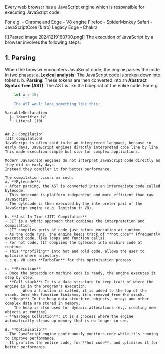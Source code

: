 Every web browser has a JavaScript engine which is responsible for executing JavaScript code.

For e.g. - 
Chrome and Edge - V8 engine
Firefox - SpiderMonkey
Safari -  JavaScriptCore (Nitro)
Legacy Edge - Chakra

![[Pasted image 20241219160700.png]]
The execution of JavaScript by a browser involves the following steps:
## 1. **Parsing**
When the browser encounters JavaScript code, the engine parses the code in two phases:
	a. **Lexical analysis**: The JavaScript code is broken down into tokens.
	b. **Parsing**: These tokens are then converted into an **Abstract Syntax Tree (AST)**. The AST is like the blueprint of the entire code.
	For e.g. 
```js
	let x = 10;
		```
	The AST would look something like this:
```
	VariableDeclaration
	  ├─ Identifier (x)
	  └─ Literal (10)
```

## 2. Compilation 
(JIT compilation)
JavaScript is often said to be an interpreted language, because in early days, JavaScript engines directly interpreted code line by line.
This made execution simple but slow for complex applications.

Modern JavaScript engines do not interpret JavaScript code directly as they did in early days.
Instead they compiler it for better performance.

The compilation occurs as such:
a. **Bytecode**: 
- After parsing, the AST is converted into an intermediate code called bytecode.
- This bytecode is platform-independent and more efficient than raw JavaScript.
- The bytecode is then executed by the interpreter part of the JavaScript engine (e.g. Ignition in V8).

b. **Just-In-Time (JIT) Compilation**
- JIT is a hybrid approach that combines the interpretation and compilation.
- JIT compiles parts of code just before execution at runtime.
- As the code runs, the engine keeps track of **hot code** (frequently executed code, like loops and function calls).
- For hot code, JIT complies the bytecode into machine code at runtime.
- This **profiling** into hot and cold code, allows the user to optimise where necessary.
- e.g. V8 uses **TurboFan** for this optimisation process.

c. **Execution**
- Once the bytecode or machine code is ready, the engine executes it step by step.
- **Call stack**: It is a data structure to keep track of where the engine is in the program's execution.
		When a function is called, it is added to the top of the stack. Once the function finishes, it's removed from the stack.
- **Heap**: In the heap data structure, objects, arrays and other complex data are stored in memory.
	The heap is also used for dynamic allocations (e.g. creating new objects at runtime)
- **Garbage Collection**: It is a process where the engine automatically cleans up memory that is no longer in use.

d. **Optimisation**
- The JavaScript engine continuously monitors code while it's running to improve performance.
- It profiles the entire code, for **hot code**, and optimises it for better performance.